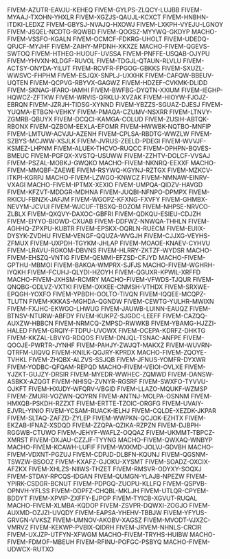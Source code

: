 FIVEM-AZUTR-EAVJU-KEHEQ
FIVEM-GYLPS-ZLQCY-LUJBB
FIVEM-MYAAJ-TXOHN-YHXLR
FIVEM-XGZJS-QAUJL-KCXCT
FIVEM-HNBHN-ITDKI-LEDXZ
FIVEM-GBYSJ-NVAJQ-HXOWJ
FIVEM-LXKPH-VYEJU-LGNOY
FIVEM-JSQEL-NCDTG-RQWBD
FIVEM-QOGSZ-MYYWQ-GKDYP
MACHO-FIVEM-VSSFO-KGALN
FIVEM-OCMCF-FDKRG-UHOLT
FIVEM-UDEDQ-QPJCF-MYJHF
FIVEM-ZAIHY-MPDNH-XKXZE
MACHO-FIVEM-QGEVS-SWTOQ
FIVEM-HTHEG-HUOUF-UVSSA
FIVEM-PNFFE-USQAB-OJYPU
FIVEM-YHVXN-KLDGF-RUVOL
FIVEM-TDGJL-QTAUN-RLVLU
FIVEM-ACTSY-ONYDA-YILUT
FIVEM-RCVFR-FPGOG-GBKKS
FIVEM-SXUZL-WWSVC-FHPHM
FIVEM-ESJQX-SNPLJ-UXXHK
FIVEM-CAFQW-BBEUV-UQTEN
FIVEM-QCPVG-RBYVX-GAGWZ
FIVEM-HDZEF-CVKMK-DLIDD
FIVEM-SKNAG-IFARO-IAMHI
FIVEM-BWFBG-DYQTN-XXIUM
FIVEM-IEGHP-HQWCZ-ZFTKW
FIVEM-WRVIS-QRKLU-XVZAK
FIVEM-HIOYW-FJOJZ-EBRQN
FIVEM-JZRJH-TIDSG-XYNND
FIVEM-YBZZS-SGUAZ-DJESJ
FIVEM-YUQMA-ETBGN-VEHKY
FIVEM-PMAQA-CZUMV-NSXRR
FIVEM-LTNVY-ZGMRB-QBUYX
FIVEM-DCQCI-KAMGA-COLUD
FIVEM-ZUSIH-ABTQK-RBONX
FIVEM-QZBOM-EEXLA-EFOMR
FIVEM-HWWBK-NQTBO-MNFIP
FIVEM-LMTUW-ACVJU-AZENH
FIVEM-CPLSA-RBDTG-WWZLW
FIVEM-SZBYS-MCJWW-XSJLK
FIVEM-JVRUS-ZEELD-PDEGI
FIVEM-WVVJF-KSMEZ-LHPNM
FIVEM-ALUEK-THCVO-RUQCC
FIVEM-OPHPN-BQVES-BMEUC
FIVEM-PGFQX-XVSTQ-USUWW
FIVEM-ZZHTV-DOLCF-VVSAJ
FIVEM-PSZAL-MOBKJ-GWQKO
MACHO-FIVEM-NKNRQ-EEXXF
MACHO-FIVEM-MMQBF-ZAEWE
FIVEM-RSYWQ-KGYNJ-RZTGX
FIVEM-MZKCV-ITKPI-KGRPJ
MACHO-FIVEM-LZWGO-KNWCZ
FIVEM-NMNAW-EINRV-VXAGI
MACHO-FIVEM-IPTMX-XEXIO
FIVEM-UMPQA-QIDZV-HAVGD
FIVEM-KFZVT-MDDGR-MDHNA
FIVEM-JUQBI-NFNPO-DPMPX
FIVEM-RKICU-FBNZK-JAFJM
FIVEM-WGOPZ-KFXNG-FXVFY
FIVEM-GHMBX-NEVYM-JCVUI
FIVEM-WJCUF-TBSXQ-BOZOM
FIVEM-NHPSE-NRVCO-ZLBLX
FIVEM-QXQVY-DAXOC-GBFRI
FIVEM-QDKQU-ESIEU-CDJZH
FIVEM-EIYYO-BIOWD-CXUAB
FIVEM-DDFWZ-NNWQA-THHLN
FIVEM-AGHHQ-ZPXPU-KUBTR
FIVEM-EPSKX-OQRLN-RUECM
FIVEM-EUIIX-DYSYK-ZVDHU
FIVEM-VENGF-QQUZA-WVGJH
FIVEM-CJJXG-VEYHS-ZFMUX
FIVEM-UXPDH-TGYKM-JHLAP
FIVEM-MOAOE-KNAEV-CYHVU
FIVEM-LRAVU-RGKOM-DBVNS
FIVEM-HLRRY-ZKTZF-WYDSR
MACHO-FIVEM-EHSZQ-VNTIG
FIVEM-QEMMI-EFZSD-CFJYD
MACHO-FIVEM-GPTHU-MBMOI
FIVEM-BAKOA-WMPRX-SJFJS
MACHO-FIVEM-WGHRH-IYQKH
FIVEM-FCUHJ-QLYDI-HZOYH
FIVEM-QGUXR-KPWIL-XRFFD
MACHO-FIVEM-JXHSM-RCMRY
MACHO-FIVEM-VFWDS-TJQUR
FIVEM-QNQBG-ODLVZ-VXTKI
FIVEM-OXKEE-CNMSH-VTHDX
FIVEM-SRXWE-EPQGH-YOXFO
FIVEM-YPBDH-OOLTO-TIVQN
FIVEM-IQQEE-MCQPZ-TLUTN
FIVEM-KKKAS-MGHDA-QGNDW
FIVEM-CEWTG-YULHR-MWIXN
FIVEM-FXJHC-EKWGO-LHWUG
FIVEM-JAUWB-LUINN-EAUQZ
FIVEM-BTNSV-NTURW-ABFDY
FIVEM-KUKPZ-SJGDC-LEEFF
FIVEM-CAZQQ-AUXZW-HBBCN
FIVEM-NRMCQ-ZMPSD-RWWKB
FIVEM-YBAMG-HJZZI-HALED
FIVEM-GRQIY-FTDPU-UVOWX
FIVEM-OCEPA-KDRFZ-DHKTG
FIVEM-KKZAL-LBVYG-RDQOS
FIVEM-DNJQL-TSNAC-ANFPE
FIVEM-QOOJE-PWRTR-JYNHF
FIVEM-PAHJY-ZWJQT-MAKXZ
FIVEM-WUVRN-QTRFM-UIQVQ
FIVEM-KNILK-QGJRY-KPRDX
MACHO-FIVEM-ZQOYE-TVHKL
FIVEM-ZHQBX-ALZVS-SSJQB
FIVEM-JFNUS-YOMFR-DYXWR
FIVEM-YODBC-QFQAM-REPQD
MACHO-FIVEM-VEIOI-OVLXE
FIVEM-YJZKT-GUJZY-DRSIR
FIVEM-MYEDR-WWHEC-ZQMWD
FIVEM-DANSW-ASBKX-AZQGT
FIVEM-NHISQ-ZVNYR-RGSRF
FIVEM-SWXFO-TYVVU-OJKFT
FIVEM-HXUDY-WFQRV-VBGID
FIVEM-LLAZO-MQUKF-WZMSP
FIVEM-ZMURI-VOZWN-QOYRN
FIVEM-ANTNJ-MOLPA-OSNNM
FIVEM-HMXQB-PSKDH-RZZXT
FIVEM-ERTTE-TZOIC-ORGFG
FIVEM-UVAIY-EJVRL-YINIO
FIVEM-YCSAM-RUACK-IELHJ
FIVEM-CQLDE-XEZDK-JKPAR
FIVEM-SLTAQ-ZAFZD-ZYLEP
FIVEM-WWPKN-QCJOK-EZHTX
FIVEM-EKZAB-IFNAZ-XSDQD
FIVEM-ZZQPA-QZIKA-RZPZN
FIVEM-DJBPH-RGGWB-CTUWO
FIVEM-JEHYF-WAFLZ-OQQAZ
FIVEM-UKMMT-TBPCZ-XMRST
FIVEM-DXJAU-CZZJF-TYYNG
MACHO-FIVEM-QWXAQ-WNBYP
MACHO-FIVEM-KCAWH-LUFIF
FIVEM-WXKMD-JOLVJ-GDVBH
MACHO-FIVEM-VDXNT-PGZUJ
FIVEM-CDPJD-DLBFN-KQUNJ
FIVEM-QGSNM-TSWZW-BSOOZ
FIVEM-KXAFZ-GJOKU-XYSMT
FIVEM-SOADZ-OXCIX-AFZKX
FIVEM-XHLZS-NIIWS-THZET
FIVEM-RMSVR-ODYXY-SOQXJ
FIVEM-STDAY-RPCQS-IDGAN
FIVEM-QUMGN-YLAJB-NPEZW
FIVEM-YPIRK-CSDGR-BCNUT
FIVEM-PDPGQ-ZUOPU-KLLFQ
FIVEM-QSPVB-OPNVH-YFLSS
FIVEM-ODPFZ-CHQBL-MKLJH
FIVEM-UTLQR-CPYEM-BDDYT
FIVEM-XPVIP-ZXFFY-EJPOP
FIVEM-TYICB-XGVUT-RUQAL
MACHO-FIVEM-XLMBA-KQDOP
FIVEM-ZSVPR-DQWXI-ZOGJO
FIVEM-AUXMD-OZJZI-UVQDY
FIVEM-EAPSA-YHEHV-TBBJW
FIVEM-YFYUS-GRVGN-VVKSZ
FIVEM-UMNOV-AKOBV-XAGSZ
FIVEM-MVODT-VJXZC-VMRVZ
FIVEM-KEKWP-PVBIX-QIDRH
FIVEM-JRVEM-NHNLS-CRCIR
FIVEM-UXJZP-UTFYN-XFWGM
MACHO-FIVEM-TRYHS-HUIBW
MACHO-FIVEM-FDMOF-MBEUH
FIVEM-RFINU-POFGC-PSBYQ
MACHO-FIVEM-UDWCX-RUTXO
